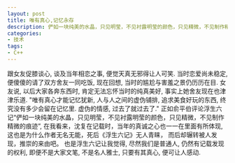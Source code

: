 ```yaml
---
layout: post
title: 唯有真心,记忆永存
description: 俨如一块纯美的水晶，只见明莹，不见衬露明莹的颜色，只见精微，不见制作精微的痕迹
categories:
- 技术
tags:
- C++
---
```


  跟女友促膝谈心, 谈及当年相恋之事, 便觉天真无邪得让人可笑. 当时恋爱尚未稳定, 便傻傻的请了双方舍友一同吃饭, 现在回想, 当时的尴尬与害羞之景仍历历在目.
  女友说, 以后大家各奔东西时, 肯定无法忘怀当时的纯真美好, 事实上她舍友现在也津津乐道. 
  "唯有真心才能记忆犹新, 人与人之间的虚伪铺排, 追求美食好玩的东西, 终究没有多少会留在记忆里. 虚伪的情感, 过去了就过去了."
  正如俞平伯评论浮生六记“俨如一块纯美的水晶，只见明莹，不见衬露明莹的颜色，只见精微，不见制作精微的痕迹”, 在我看来，沈复在记载时，当年的真诚之心也一一在里面有所体现, 这也是为什么作者无名无能，死后《浮生六记》无人青睐， 而后却辗转被人发现，推崇的来由吧。
  也是浮生六记让我觉得, 尽然我们是普通人, 仍然有记载发现的权利, 即便不是大家文笔, 不是名人雅士, 只要有其真心, 便可让人感动.
